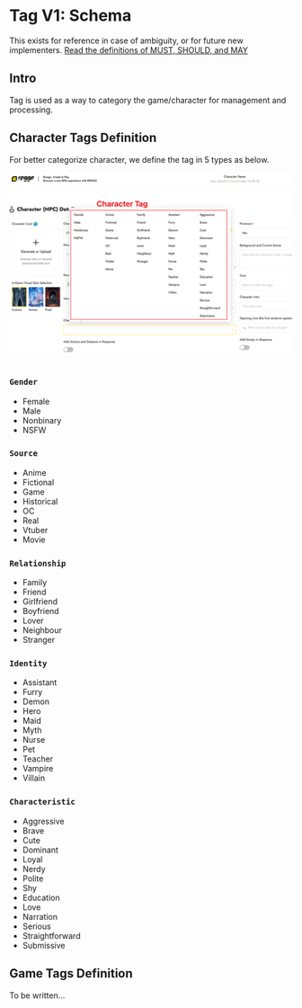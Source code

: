 # Tag V1: Schema

This exists for reference in case of ambiguity, or for future new implementers.
[Read the definitions of MUST, SHOULD, and MAY](./keyword_definitions.md)


## Intro
Tag is used as a way to category the game/character for management and processing. 


## Character Tags Definition

For better categorize character, we define the tag in 5 types as below.

![character_tags](/image/character_tags.png)

### `Gender`
  - Female
  - Male
  - Nonbinary
  - NSFW

### `Source` 
  - Anime
  - Fictional
  - Game
  - Historical
  - OC
  - Real
  - Vtuber
  - Movie

### `Relationship`  
  - Family
  - Friend
  - Girlfriend
  - Boyfriend
  - Lover
  - Neighbour
  - Stranger

### `Identity`  
  - Assistant
  - Furry
  - Demon
  - Hero
  - Maid
  - Myth
  - Nurse
  - Pet
  - Teacher
  - Vampire
  - Villain

### `Characteristic`  
  - Aggressive
  - Brave
  - Cute
  - Dominant
  - Loyal
  - Nerdy
  - Polite
  - Shy
  - Education
  - Love
  - Narration
  - Serious
  - Straightforward
  - Submissive


## Game Tags Definition
To be written...